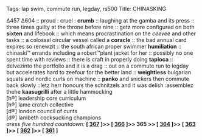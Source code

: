 Tags: lap swim, commute run, legday, rs500
Title: CHINASKING
  
∆457 ∆604 :: proud : cruel : **crumb** :: laughing at the gamba and its press :: three times guilty at the throne before nine :: getz more configured on both **sixten** and lifebook :: which means procrastination on the _ceevee_ and other tasks :: a colossal circular vessel called a **coracle** :: the bad annual card expires so renewzit :: the south african proper swimmer **humiliation** :: chinaski™ errands including a robert™plant jacket for her :: possibly no one spent time with reviews :: there is craft in properly doing **tapioca** :: delvezinto the portfolio and it is a drag :: out on a commute run to legday but accelerates hard to zeefour for the better land :: **weightless** bulgarian squats and nordic curls on machine :: **panko** and snickers then commute back slowly ::letz herr honours the schnitzels and it was delish :assemblez thehe **kaasugrilli** after a little hammocking  
[h®] leadership core curriculum  
[h®] lame crotch collective  
[d®] london council of cunts  
[d®] lambeth cocksucking champions  
_aress five hundred countdown:_ **[ [367](https://www.allmusic.com/album/if-youre-reading-this-its-too-late-mw0002825574) ]>>  [ [366](https://www.allmusic.com/album/rocks-mw0000649813) ]>> 365 >> [ [364](https://www.allmusic.com/album/more-songs-about-buildings-and-food-mw0000650866) ]>> [ [363](https://www.allmusic.com/album/mothership-connection-mw0000654692) ]>> [ [362](https://www.allmusic.com/album/never-too-much-mw0000192280) ]>> [ [361](https://www.allmusic.com/album/the-black-parade-mw0000563300) ]**   
